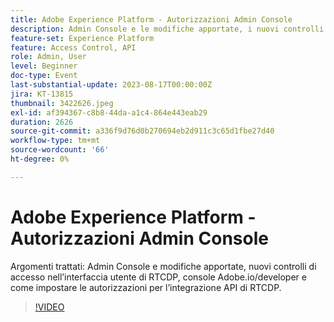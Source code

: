 ```yaml
---
title: Adobe Experience Platform - Autorizzazioni Admin Console
description: Admin Console e le modifiche apportate, i nuovi controlli di accesso nell’interfaccia utente di RTCDP, la console Adobe.io/developer e come impostare le autorizzazioni per l’integrazione dell’API RTCDP.
feature-set: Experience Platform
feature: Access Control, API
role: Admin, User
level: Beginner
doc-type: Event
last-substantial-update: 2023-08-17T00:00:00Z
jira: KT-13815
thumbnail: 3422626.jpeg
exl-id: af394367-c8b8-44da-a1c4-864e443eab29
duration: 2626
source-git-commit: a336f9d76d0b270694eb2d911c3c65d1fbe27d40
workflow-type: tm+mt
source-wordcount: '66'
ht-degree: 0%

---
```


# Adobe Experience Platform - Autorizzazioni Admin Console

Argomenti trattati: Admin Console e modifiche apportate, nuovi controlli di accesso nell’interfaccia utente di RTCDP, console Adobe.io/developer e come impostare le autorizzazioni per l’integrazione API di RTCDP.

>[!VIDEO](https://video.tv.adobe.com/v/3422626/?learn=on)

